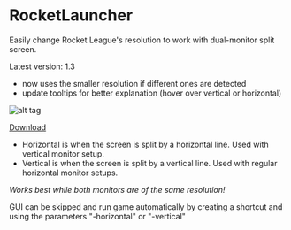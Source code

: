 # RocketLauncher
Easily change Rocket League's resolution to work with dual-monitor split screen.

Latest version: 1.3
- now uses the smaller resolution if different ones are detected
- update tooltips for better explanation (hover over vertical or horizontal)

![alt tag](http://i.imgur.com/UMqq077.png) 

[Download](https://drive.google.com/file/d/0BzKq8PEZkdhSOGFGcTZ0SWlmSTA/view?usp=sharing)

 - Horizontal is when the screen is split by a horizontal line. Used with vertical monitor setup.
 - Vertical is when the screen is split by a vertical line. Used with regular horizontal monitor setups.

*Works best while both monitors are of the same resolution!*

GUI can be skipped and run game automatically by creating a shortcut and using the parameters "-horizontal" or "-vertical"